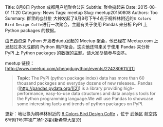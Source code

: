 Title: 8月8日 Python 成都用户组聚会公告
Subtitle: 聚会搞起来
Date: 2015-08-01 11:20
Category: News
Tags: meetup
Slug: meetup20150808
Authors: Too
Summary: 群里的@肚肚 大神发起了8月8号下午4点于桐梓林附近的`8 Colors Bird Design Coffe`进行一次聚会，主题有关于使用 Pandas 来分析 PyPI 上 Python packages 的数据。

由巴西资深 Python 开发者dudu发起的 Meetup 聚会，他已经在 Meetup.com 上发起过多次成都的 Python 用户聚会，这次他还带来关于使用 Pandas 来分析 PyPI 上 Python packages 的数据的主题。请大家尽情参与面基。

meetup 链接：[http://www.meetup.com/chengdupython/events/224280611/][1]

> **Topic:** The PyPI (python package index) data has more than 60 thousand packages and everyday dozens of new releases...Pandas ([http://pandas.pydata.org/][2]) is a library providing high-performance, easy-to-use data structures and data analysis tools for the Python programming language.We will use Pandas to showcase some interesting facts and trends of python packages on PyPI.  


更新：地址换为桐梓林附近的 [8 Colors Bird Design Coffe][3] ，位于 武侯区 航空路6号附1号(丰德广场1-2楼)(新希望大厦旁)

[1]:	http://www.meetup.com/chengdupython/events/224280611/
[2]:	http://pandas.pydata.org/
[3]:	http://www.dianping.com/shop/23102577